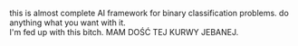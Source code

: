 this is almost complete AI framework for binary classification problems. 
do anything what you want with it.  
I'm fed up with this bitch.
MAM DOŚĆ TEJ KURWY JEBANEJ.
